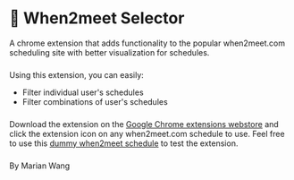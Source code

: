 # 📝 When2meet Selector
A chrome extension that adds functionality to the popular when2meet.com scheduling site with better visualization for schedules.
###
Using this extension, you can easily:
- Filter individual user's schedules
- Filter combinations of user's schedules
###
Download the extension on the [Google Chrome extensions webstore]() and click the extension icon on any when2meet.com schedule to use. Feel free to use this [dummy when2meet schedule](https://www.when2meet.com/?13987880-Uj9Xj) to test the extension.
###
By Marian Wang
